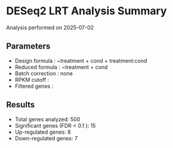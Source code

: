 # DESeq2 LRT Analysis Summary

Analysis performed on 2025-07-02

## Parameters

* Design formula : ~treatment + cond + treatment:cond
* Reduced formula : ~treatment + cond
* Batch correction : none
* RPKM cutoff : 
* Filtered genes : 

## Results

* Total genes analyzed: 500
* Significant genes (FDR < 0.1 ): 15
* Up-regulated genes: 8
* Down-regulated genes: 7
